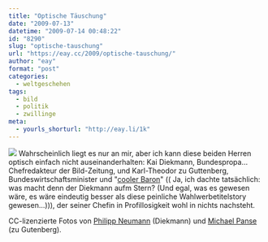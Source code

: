 ```yaml
---
title: "Optische Täuschung"
date: "2009-07-13"
datetime: "2009-07-14 00:48:22"
id: "8290"
slug: "optische-tauschung"
url: "https://eay.cc/2009/optische-tauschung/"
author: "eay"
format: "post"
categories:
  - weltgeschehen
tags:
  - bild
  - politik
  - zwillinge
meta:
  - yourls_shorturl: "http://eay.li/1k"
---
```


![](https://eay.cc/uploads/2009/diekmannguttenberg.jpg) Wahrscheinlich liegt es nur an mir, aber ich kann diese beiden Herren optisch einfach nicht auseinanderhalten: Kai Diekmann, Bundespropa... Chefredakteur der Bild-Zeitung, und Karl-Theodor zu Guttenberg, Bundeswirtschaftsminister und "[cooler Baron](http://www.stefan-niggemeier.de/blog/ein-stern-der-seinen-namen-traegt/)" (( Ja, ich dachte tatsächlich: was macht denn der Diekmann aufm Stern? (Und egal, was es gewesen wäre, es wäre eindeutig besser als diese peinliche Wahlwerbetitelstory gewesen...))), der seiner Chefin in Profillosigkeit wohl in nichts nachsteht.

CC-lizenzierte Fotos von [Philipp Neumann](http://commons.wikimedia.org/wiki/File:KaiDiekmann.jpg) (Diekmann) und [Michael Panse](http://www.flickr.com/photos/michael-panse-mdl/3494277239/) (zu Gutenberg).
